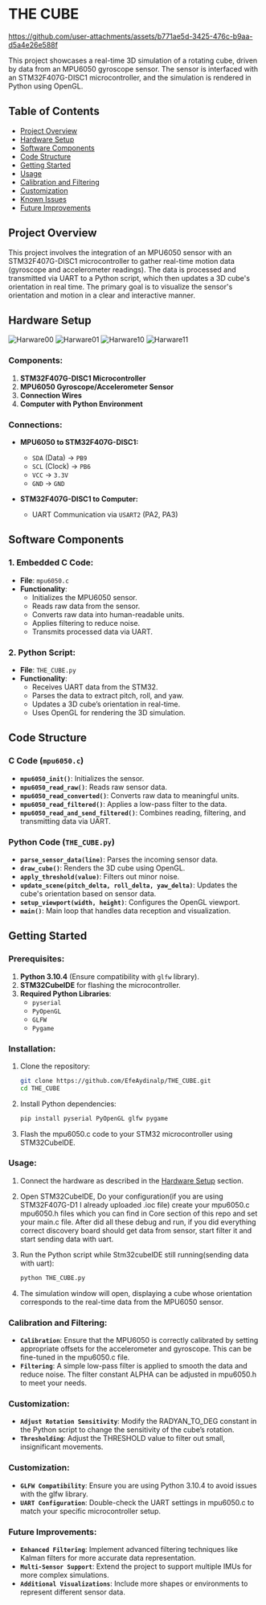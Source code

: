 # THE CUBE



https://github.com/user-attachments/assets/b771ae5d-3425-476c-b9aa-d5a4e26e588f



This project showcases a real-time 3D simulation of a rotating cube, driven by data from an MPU6050 gyroscope sensor. The sensor is interfaced with an STM32F407G-DISC1 microcontroller, and the simulation is rendered in Python using OpenGL.

## Table of Contents

- [Project Overview](#project-overview)
- [Hardware Setup](#hardware-setup)
- [Software Components](#software-components)
- [Code Structure](#code-structure)
- [Getting Started](#getting-started)
- [Usage](#usage)
- [Calibration and Filtering](#calibration-and-filtering)
- [Customization](#customization)
- [Known Issues](#known-issues)
- [Future Improvements](#future-improvements)


## Project Overview

This project involves the integration of an MPU6050 sensor with an STM32F407G-DISC1 microcontroller to gather real-time motion data (gyroscope and accelerometer readings). The data is processed and transmitted via UART to a Python script, which then updates a 3D cube's orientation in real time. The primary goal is to visualize the sensor's orientation and motion in a clear and interactive manner.

## Hardware Setup
![Harware00](https://github.com/user-attachments/assets/10839f08-cc5a-43b4-ba83-f95b14b99010)
![Harware01](https://github.com/user-attachments/assets/808e8092-6a30-486e-be6a-8781550b9f74)
![Harware10](https://github.com/user-attachments/assets/c4184817-8ad2-41ba-af5b-ab44c1002a90)
![Harware11](https://github.com/user-attachments/assets/d31ae237-c961-4086-a7f1-2c28e26264c3)


### Components:

1. **STM32F407G-DISC1 Microcontroller**
2. **MPU6050 Gyroscope/Accelerometer Sensor**
3. **Connection Wires**
4. **Computer with Python Environment**

### Connections:

- **MPU6050 to STM32F407G-DISC1:**
  - `SDA` (Data) -> `PB9`
  - `SCL` (Clock) -> `PB6`
  - `VCC` -> `3.3V`
  - `GND` -> `GND`

- **STM32F407G-DISC1 to Computer:**
  - UART Communication via `USART2` (PA2, PA3)

## Software Components

### 1. **Embedded C Code**:
   - **File**: `mpu6050.c`
   - **Functionality**:
     - Initializes the MPU6050 sensor.
     - Reads raw data from the sensor.
     - Converts raw data into human-readable units.
     - Applies filtering to reduce noise.
     - Transmits processed data via UART.

### 2. **Python Script**:
   - **File**: `THE_CUBE.py`
   - **Functionality**:
     - Receives UART data from the STM32.
     - Parses the data to extract pitch, roll, and yaw.
     - Updates a 3D cube’s orientation in real-time.
     - Uses OpenGL for rendering the 3D simulation.

## Code Structure

### C Code (`mpu6050.c`)

- **`mpu6050_init()`**: Initializes the sensor.
- **`mpu6050_read_raw()`**: Reads raw sensor data.
- **`mpu6050_read_converted()`**: Converts raw data to meaningful units.
- **`mpu6050_read_filtered()`**: Applies a low-pass filter to the data.
- **`mpu6050_read_and_send_filtered()`**: Combines reading, filtering, and transmitting data via UART.

### Python Code (`THE_CUBE.py`)

- **`parse_sensor_data(line)`**: Parses the incoming sensor data.
- **`draw_cube()`**: Renders the 3D cube using OpenGL.
- **`apply_threshold(value)`**: Filters out minor noise.
- **`update_scene(pitch_delta, roll_delta, yaw_delta)`**: Updates the cube's orientation based on sensor data.
- **`setup_viewport(width, height)`**: Configures the OpenGL viewport.
- **`main()`**: Main loop that handles data reception and visualization.

## Getting Started

### Prerequisites:

1. **Python 3.10.4** (Ensure compatibility with `glfw` library).
2. **STM32CubeIDE** for flashing the microcontroller.
3. **Required Python Libraries**:
   - `pyserial`
   - `PyOpenGL`
   - `GLFW`
   - `Pygame`

### Installation:

1. Clone the repository:
   ```bash
   git clone https://github.com/EfeAydinalp/THE_CUBE.git
   cd THE_CUBE
   ```
2. Install Python dependencies:
   ```bash
   pip install pyserial PyOpenGL glfw pygame
   ```
3. Flash the mpu6050.c code to your STM32 microcontroller using STM32CubeIDE.

### Usage:

1. Connect the hardware as described in the [Hardware Setup](#hardware-setup) section.
  
2. Open STM32CubeIDE, Do your configuration(if you are using STM32F407G-D1 I already uploaded .ioc file) create your mpu6050.c mpu6050.h files which you can find in Core section of this repo and set your main.c file. After did all these debug and run, if you did everything correct discovery board should get data from sensor, start filter it and start sending data with uart.

3. Run the Python script while Stm32cubeIDE still running(sending data with uart):
   ```bash
   python THE_CUBE.py
   ```
4. The simulation window will open, displaying a cube whose orientation corresponds to the real-time data from the MPU6050 sensor.

### Calibration and Filtering:

- **`Calibration`**: Ensure that the MPU6050 is correctly calibrated by setting appropriate offsets for the accelerometer and gyroscope. This can be fine-tuned in the mpu6050.c file.
- **`Filtering`**: A simple low-pass filter is applied to smooth the data and reduce noise. The filter constant ALPHA can be adjusted in mpu6050.h to meet your needs.

### Customization:

- **`Adjust Rotation Sensitivity`**: Modify the RADYAN_TO_DEG constant in the Python script to change the sensitivity of the cube’s rotation.
- **`Thresholding`**: Adjust the THRESHOLD value to filter out small, insignificant movements.

### Customization:

- **`GLFW Compatibility`**: Ensure you are using Python 3.10.4 to avoid issues with the glfw library.
- **`UART Configuration`**: Double-check the UART settings in mpu6050.c to match your specific microcontroller setup.

### Future Improvements:

- **`Enhanced Filtering`**: Implement advanced filtering techniques like Kalman filters for more accurate data representation.
- **`Multi-Sensor Support`**: Extend the project to support multiple IMUs for more complex simulations.
- **`Additional Visualizations`**: Include more shapes or environments to represent different sensor data.
